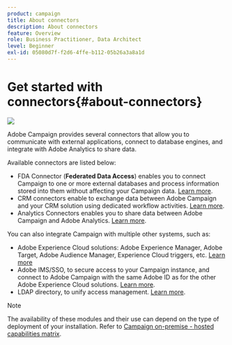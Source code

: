 ```yaml
---
product: campaign
title: About connectors
description: About connectors
feature: Overview
role: Business Practitioner, Data Architect
level: Beginner
exl-id: 05080d7f-f2d6-4ffe-b112-05b26a3a8a1d
---
```

# Get started with connectors{#about-connectors}

![](assets/do-not-localize/v7-only.svg)

Adobe Campaign provides several connectors that allow you to communicate with external applications, connect to database engines, and integrate with Adobe Analytics to share data.

Available connectors are listed below:

* FDA Connector (**Federated Data Access**) enables you to connect Campaign to one or more external databases and process information stored into them without affecting your Campaign data. [Learn more](../../installation/using/about-fda.md).
* CRM connectors enable to exchange data between Adobe Campaign and your CRM solution using dedicated workflow activities. [Learn more](../../platform/using/crm-connectors.md).
* Analytics Connectors enables you to share data between Adobe Campaign and Adobe Analytics. [Learn more](../../platform/using/adobe-analytics-connector.md).

You can also integrate Campaign with multiple other systems, such as:

* Adobe Experience Cloud solutions: Adobe Experience Manager, Adobe Target, Adobe Audience Manager, Experience Cloud triggers, etc. [Learn more](../../../common/integrations/using/about-campaign-integrations.md)
* Adobe IMS/SSO, to secure access to your Campaign instance, and connect to Adobe Campaign with the same Adobe ID as for the other Adobe Experience Cloud solutions. [Learn more](../../../v7/installation/using/about-adobe-id.md).
* LDAP directory, to unify access management. [Learn more](../../installation/using/connecting-through-ldap.md).

>[!NOTE]
>
>The availability of these modules and their use can depend on the type of deployment of your installation. Refer to [Campaign on-premise - hosted capabilities matrix](../../installation/using/capability-matrix.md).
